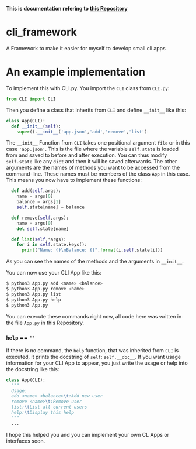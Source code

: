 **This is documentation refering to [this Repository](https://github.com/CSDUMMI/cli_framework)**
# cli_framework
A Framework to make it easier for myself to develop small cli apps

# An example implementation
To implement this with CLI.py.
You import the `CLI` class from `CLI.py`:
```python
from CLI import CLI
```

Then you define a class that inherits
from `CLI` and define `__init__` like this:

```python
class App(CLI):
  def __init__(self):
    super().__init__('app.json','add','remove','list')
```
The `__init__` Function from `CLI` takes one positional
argument `file` or in this case `'app.json'`.
This is the file where the variable `self.state`
is loaded from and saved to before and after execution.
You can thus modify `self.state` like any `dict` and
then it will be saved afterwards.
The other arguments are the names of methods
you want to be accessed from the command-line.
These names must be members of the class `App` in this case.
This means you now have to implement these functions:
```python
  def add(self,args):
    name = args[0]
    balance = args[1]
    self.state[name] = balance

  def remove(self,args):
    name = args[0]
    del self.state[name]

  def list(self,*args):
    for i in self.state.keys():
      print("Name: {}\nBalance: {}".format(i,self.state[i]))
```
As you can see the names of the methods and the arguments in
`__init__`.

You can now use your CLI App like this:
```bash
$ python3 App.py add <name> <balance>
$ python3 App.py remove <name>
$ python3 App.py list
$ python3 App.py help
$ python3 App.py
```
You can execute these commands right now,
all code here was written in the file `App.py` in this Repository.

### `help` == `''`
If there is no command, the `help` function, that was inherited from `CLI`
is executed, it prints the docstring of `self`: `self.__doc__`.
If you want usage information for your CLI App to appear,
you just write the usage or help into the docstring like this:
```python
class App(CLI):
  """
  Usage:
  add <name> <balance>\t:Add new user
  remove <name>\t:Remove user
  list:\tList all current users
  help:\tDisplay this help
  """
  ...
```
I hope this helped you and you can implement your own CL Apps or interfaces
soon.
